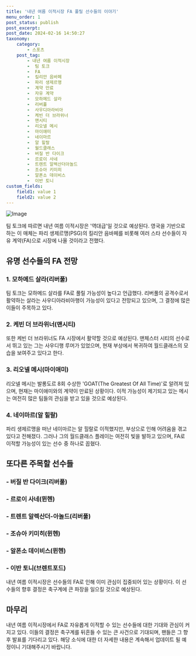 ```yaml
---
title: '내년 여름 이적시장 FA 풀릴 선수들의 이야기'
menu_order: 1
post_status: publish
post_excerpt: 
post_date: 2024-02-16 14:50:27
taxonomy:
    category:
        - 스포츠
    post_tag:
        - 내년 여름 이적시장
        -  팀 토크
        -  FA
        -  킬리안 음바페
        -  파리 생제르맹
        -  계약 만료
        -  자유 계약
        -  모하메드 살라
        -  리버풀
        -  사우디아라비아
        -  케빈 더 브라위너
        -  맨시티
        -  리오넬 메시
        -  마이애미
        -  네이마르
        -  알 힐랄
        -  월드클래스
        -  버질 반 다이크
        -  르로이 사네
        -  트렌트 알렉산더아놀드
        -  조슈아 키미히
        -  알폰소 데이비스
        -  이반 토니
custom_fields:
    field1: value 1
    field2: value 2
---
```


![Image](https://imgnews.pstatic.net/image/413/2024/02/10/0000172507_001_20240210215101369.jpg?type=w647)

팀 토크에 따르면 내년 여름 이적시장은 '역대급'일 것으로 예상된다. 영국을 기반으로 하는 이 매체는 파리 생제르맹(PSG)의 킬리안 음바페를 비롯해 여러 스타 선수들이 자유 계약(FA)으로 시장에 나올 것이라고 전했다.
## 유명 선수들의 FA 전망
### 1. 모하메드 살라(리버풀)
팀 토크는 모하메드 살라를 FA로 풀릴 가능성이 높다고 언급했다. 리버풀의 공격수로서 활약하는 살라는 사우디아라비아행이 가능성이 있다고 전망되고 있으며, 그 결정에 많은 이들이 주목하고 있다.
### 2. 케빈 더 브라위너(맨시티)
또한 케빈 더 브라위너도 FA 시장에서 활약할 것으로 예상된다. 맨체스터 시티의 선수로서 뛰고 있는 그는 사우디행 루머가 있었으며, 현재 부상에서 복귀하여 월드클래스의 모습을 보여주고 있다고 한다.
### 3. 리오넬 메시(마이애미)
리오넬 메시는 발롱도르 8회 수상한 'GOAT(The Greatest Of All Time)'로 알려져 있으며, 현재는 마이애미와의 계약이 만료된 상황이다. 이적 가능성이 제기되고 있는 메시는 여전히 많은 팀들의 관심을 받고 있을 것으로 예상된다.
### 4. 네이마르(알 힐랄)
파리 생제르맹을 떠난 네이마르는 알 힐랄로 이적했지만, 부상으로 인해 어려움을 겪고 있다고 전해졌다. 그러나 그의 월드클래스 플레이는 여전히 빛을 발하고 있으며, FA로 이적할 가능성이 있는 선수 중 하나로 꼽혔다.
## 또다른 주목할 선수들
### - 버질 반 다이크(리버풀)
### - 르로이 사네(뮌헨)
### - 트렌트 알렉산더-아놀드(리버풀)
### - 조슈아 키미히(뮌헨)
### - 알폰소 데이비스(뮌헨)
### - 이반 토니(브렌트포드)
내년 여름 이적시장은 선수들의 FA로 인해 이미 관심이 집중되어 있는 상황이다. 이 선수들의 향후 결정은 축구계에 큰 파장을 일으킬 것으로 예상된다.
## 마무리
내년 여름 이적시장에서 FA로 자유롭게 이적할 수 있는 선수들에 대한 기대와 관심이 커지고 있다. 이들의 결정은 축구계를 뒤흔들 수 있는 큰 사건으로 기대되며, 팬들은 그 향후 발표를 기다리고 있다. 해당 소식에 대한 더 자세한 내용은 계속해서 업데이트 될 예정이니 기대해주시기 바랍니다.
